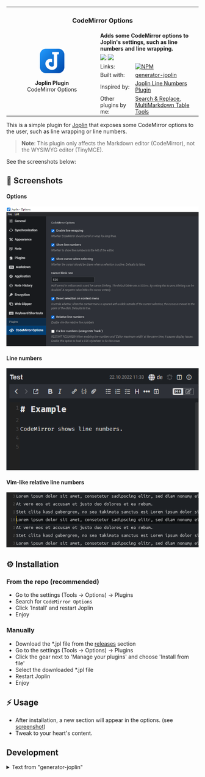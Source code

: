 <table>
    <tr>
        <td colspan="3" align="center">
            <h3>CodeMirror Options</h3>
        </td>
    </tr>
    <tr>
        <td width="225px" rowspan="7" align="center">
            <img src="./assets/joplin.svg" width="64"><br>
            <p>
                <strong>Joplin Plugin</strong><br>
                CodeMirror&nbsp;Options
            </p>
        </td>
    </tr>
    <tr>
        <td colspan="2"><strong>Adds some CodeMirror options to Joplin's settings, such as line numbers and line wrapping.</strong></td>
    </tr>
    <tr>
        <td colspan="2">
            <img src="https://img.shields.io/npm/v/joplin-plugin-cmoptions?label=Version&style=for-the-badge">
            <img src="https://img.shields.io/npm/dt/joplin-plugin-cmoptions?style=for-the-badge">
        </td>
    </tr>
    <tr>
        <td>Links:</td>
        <td>
            <a href="https://www.npmjs.com/package/joplin-plugin-cmoptions">
                <img src="https://img.shields.io/badge/-npm-9b3030?style=for-the-badge&logo=npm" alt="NPM">
            </a>
        </td>
    </tr>
    <tr>
        <td>Built with:</td>
        <td>
            <a href="https://github.com/laurent22/joplin/tree/dev/packages/generator-joplin">generator-joplin</a>
        </td>
    </tr>
    <tr>
        <td>Inspired by:</td>
        <td>
            <a href="https://github.com/shantanugoel/joplin-plugin-cm-linenumbers">Joplin Line Numbers Plugin</a>
        </td>
    </tr>
    <tr>
        <td>Other plugins by me:</td>
        <td>
            <a href="https://github.com/FelisDiligens/joplin-plugin-search-and-replace">Search & Replace</a>,
            <a href="https://github.com/FelisDiligens/joplin-plugin-multimd-table-tools">MultiMarkdown Table Tools</a>
        </td>
    </tr>
</table>

This is a simple plugin for [Joplin](https://joplinapp.org/) that exposes some CodeMirror options to the user, such as line wrapping or line numbers.

> **Note**:
> This plugin only affects the Markdown editor (CodeMirror), not the WYSIWYG editor (TinyMCE).

See the screenshots below:

## 📸 Screenshots

#### Options

![](assets/options.png)

#### Line numbers

![](assets/line_numbers.png)

#### Vim-like relative line numbers

![](assets/relative_line_numbers.png)

## ⚙️ Installation

### From the repo (recommended)

- Go to the settings (Tools → Options) → Plugins
- Search for `CodeMirror Options`
- Click 'Install' and restart Joplin
- Enjoy

### Manually

- Download the *.jpl file from the [releases](https://github.com/FelisDiligens/joplin-plugin-cmoptions/releases) section
- Go to the settings (Tools → Options) → Plugins
- Click the gear next to 'Manage your plugins' and choose 'Install from file'
- Select the downloaded *.jpl file
- Restart Joplin
- Enjoy

## ⚡ Usage

- After installation, a new section will appear in the options. (see [screenshot](#-screenshots))
- Tweak to your heart's content.

## Development

<details>
<summary>Text from "generator-joplin"</summary>

This is a template to create a new Joplin plugin.

The main two files you will want to look at are:

- `/src/index.ts`, which contains the entry point for the plugin source code.
- `/src/manifest.json`, which is the plugin manifest. It contains information such as the plugin a name, version, etc.

## Building the plugin

The plugin is built using Webpack, which creates the compiled code in `/dist`. A JPL archive will also be created at the root, which can use to distribute the plugin.

To build the plugin, simply run `npm run dist`.

The project is setup to use TypeScript, although you can change the configuration to use plain JavaScript.

## Updating the plugin framework

To update the plugin framework, run `npm run update`.

In general this command tries to do the right thing - in particular it's going to merge the changes in package.json and .gitignore instead of overwriting. It will also leave "/src" as well as README.md untouched.

The file that may cause problem is "webpack.config.js" because it's going to be overwritten. For that reason, if you want to change it, consider creating a separate JavaScript file and include it in webpack.config.js. That way, when you update, you only have to restore the line that include your file.

</details>
